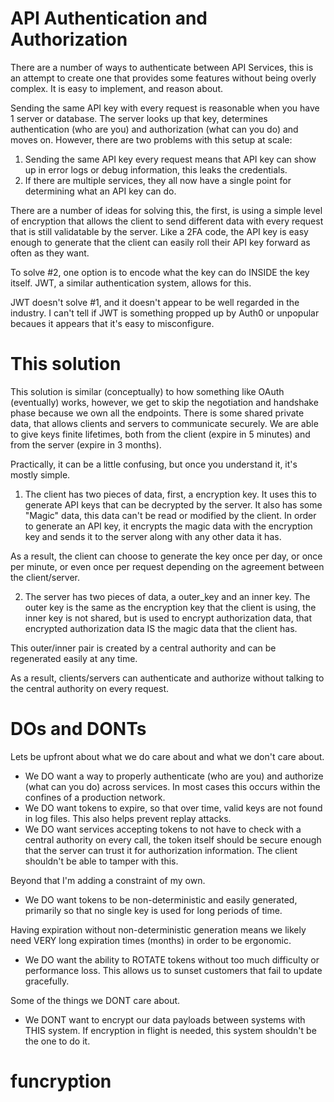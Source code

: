 API Authentication and Authorization
====================================

There are a number of ways to authenticate between API Services, this is an attempt to create one that provides some features without being overly complex. It is easy to implement, and reason about.

Sending the same API key with every request is reasonable when you have 1 server or database. The server looks up that key, determines authentication (who are you) and authorization (what can you do) and moves on. However, there are two problems with this setup at scale:

 1. Sending the same API key every request means that API key can show up in error logs or debug information, this leaks the credentials.
 2. If there are multiple services, they all now have a single point for determining what an API key can do.
 
There are a number of ideas for solving this, the first, is using a simple level of encryption that allows the client to send different data with every request that is still validatable by the server. Like a 2FA code, the API key is easy enough to generate that the client can easily roll their API key forward as often as they want.

To solve #2, one option is to encode what the key can do INSIDE the key itself. JWT, a similar authentication system, allows for this.

JWT doesn't solve #1, and it doesn't appear to be well regarded in the industry. I can't tell if JWT is something propped up by Auth0 or unpopular becaues it appears that it's easy to misconfigure.


This solution
=============

This solution is similar (conceptually) to how something like OAuth (eventually) works, however, we get to skip the negotiation and handshake phase because we own all the endpoints. There is some shared private data, that allows clients and servers to communicate securely. We are able to give keys finite lifetimes, both from the client (expire in 5 minutes) and from the server (expire in 3 months).

Practically, it can be a little confusing, but once you understand it, it's mostly simple.

1. The client has two pieces of data, first, a encryption key. It uses this to generate API keys that can be decrypted by the server. It also has some "Magic" data, this data can't be read or modified by the client. In order to generate an API key, it encrypts the magic data with the encryption key and sends it to the server along with any other data it has.

As a result, the client can choose to generate the key once per day, or once per minute, or even once per request depending on the agreement between the client/server.

2. The server has two pieces of data, a outer_key and an inner key. The outer key is the same as the encryption key that the client is using, the inner key is not shared, but is used to encrypt authorization data, that encrypted authorization data IS the magic data that the client has.

This outer/inner pair is created by a central authority and can be regenerated easily at any time.

As a result, clients/servers can authenticate and authorize without talking to the central authority on every request.


DOs and DONTs
=============

Lets be upfront about what we do care about and what we don't care about.

- We DO want a way to properly authenticate (who are you) and authorize (what can you do) across services. In most cases this occurs within the confines of a production network.
- We DO want tokens to expire, so that over time, valid keys are not found in log files. This also helps prevent replay attacks.
- We DO want services accepting tokens to not have to check with a central authority on every call, the token itself should be secure enough that the server can trust it for authorization information. The client shouldn't be able to tamper with this.

Beyond that I'm adding a constraint of my own.

- We DO want tokens to be non-deterministic and easily generated, primarily so that no single key is used for long periods of time.

Having expiration without non-deterministic generation means we likely need VERY long expiration times (months) in order to be ergonomic.

- We DO want the ability to ROTATE tokens without too much difficulty or performance loss. This allows us to sunset customers that fail to update gracefully.

Some of the things we DONT care about.

- We DONT want to encrypt our data payloads between systems with THIS system. If encryption in flight is needed, this system shouldn't be the one to do it.
# funcryption

